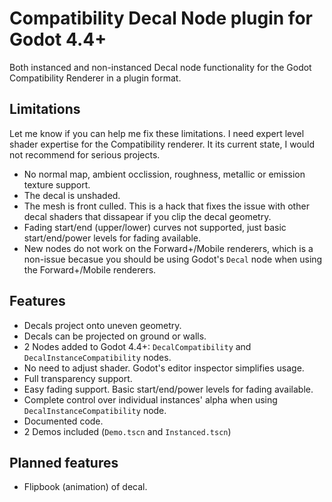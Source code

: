 # Compatibility Decal Node plugin for Godot 4.4+

Both instanced and non-instanced Decal node functionality for the Godot Compatibility Renderer 
in a plugin format.

## Limitations

Let me know if you can help me fix these limitations.  I need expert level shader expertise for the Compatibility renderer. 
It its current state, I would not recommend for serious projects.

- No normal map, ambient occlission, roughness, metallic or emission texture support.
- The decal is unshaded.
- The mesh is front culled.  This is a hack that fixes the issue with other decal shaders that 
dissapear if you clip the decal geometry.
- Fading start/end (upper/lower) curves not supported, just basic start/end/power levels for fading available.
- New nodes do not work on the Forward+/Mobile renderers, which is a non-issue becasue you should be using Godot's `Decal` node when using the Forward+/Mobile renderers.

## Features

- Decals project onto uneven geometry.
- Decals can be projected on ground or walls.
- 2 Nodes added to Godot 4.4+: `DecalCompatibility` and `DecalInstanceCompatibility` nodes.
- No need to adjust shader.  Godot's editor inspector simplifies usage.
- Full transparency support.
- Easy fading support. Basic start/end/power levels for fading available.
- Complete control over individual instances' alpha when using `DecalInstanceCompatibility` node.
- Documented code.
- 2 Demos included (`Demo.tscn` and `Instanced.tscn`)

## Planned features

- Flipbook (animation) of decal.
